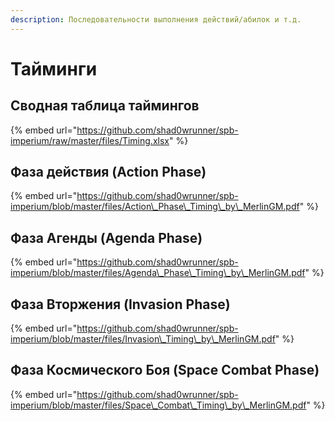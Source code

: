 ```yaml
---
description: Последовательности выполнения действий/абилок и т.д.
---
```


# Тайминги

## Сводная таблица таймингов

{% embed url="https://github.com/shad0wrunner/spb-imperium/raw/master/files/Timing.xlsx" %}

## Фаза действия \(Action Phase\)

{% embed url="https://github.com/shad0wrunner/spb-imperium/blob/master/files/Action\_Phase\_Timing\_by\_MerlinGM.pdf" %}

## Фаза Агенды \(Agenda Phase\)

{% embed url="https://github.com/shad0wrunner/spb-imperium/blob/master/files/Agenda\_Phase\_Timing\_by\_MerlinGM.pdf" %}

## Фаза Вторжения \(Invasion Phase\)

{% embed url="https://github.com/shad0wrunner/spb-imperium/blob/master/files/Invasion\_Timing\_by\_MerlinGM.pdf" %}

## Фаза Космического Боя \(Space Combat Phase\)

{% embed url="https://github.com/shad0wrunner/spb-imperium/blob/master/files/Space\_Combat\_Timing\_by\_MerlinGM.pdf" %}





